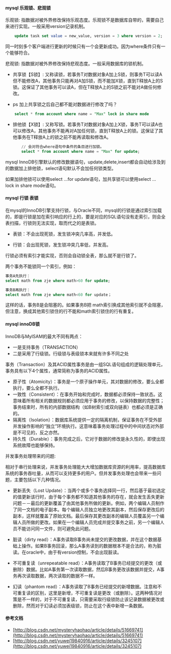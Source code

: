 #### mysql 乐观锁、悲观锁

乐观锁: 指数据对被外界修改保持乐观态度。乐观锁不是数据库自带的，需要自己来进行实现。一般采用version记录机制。

```sql
    update task set value = new_value, version = 3 where version = 2;
```

同一时刻多个客户端进行更新的时候只有一个会更新成功。因为where条件只有一个能够符合。

悲观锁: 指数据对被外界修改保持悲观态度。一般采用数据库的锁机制。

* 共享锁【S锁】: 又称读锁，若事务T对数据对象A加上S锁，则事务T可以读A但不能修改A，其他事务只能再对A加S锁，而不能加X锁，直到T释放A上的S锁。这保证了其他事务可以读A，但在T释放A上的S锁之前不能对A做任何修改。

* ps 加上共享锁之后自己都不能对数据进行修改了吗？

```sql
    select * from account where name = "Max" lock in share mode
```

* 排他锁【X锁】: 又称写锁。若事务T对数据对象A加上X锁，事务T可以读A也可以修改A，其他事务不能再对A加任何锁，直到T释放A上的锁。这保证了其他事务在T释放A上的锁之前不能再读取和修改A。

```sql
       // 会对符合where语句中条件的条目进行加锁。
       select * from account where name = "Max" for update;
```

mysql InnoDB引擎默认的修改数据语句，update,delete,insert都会自动给涉及到的数据加上排他锁，select语句默认不会加任何锁类型。

如果加排他锁可以使用select ...for update语句，加共享锁可以使用select ... lock in share mode语句。

#### mysql 行锁 表锁

在mysql的InnoDB引擎支持行锁，与Oracle不同，mysql的行锁是通过索引加载的，即是行锁是加在索引响应的行上的，要是对应的SQL语句没有走索引，则会全表扫描，行锁则无法实现，取而代之的是表锁。

* 表锁：不会出现死锁，发生锁冲突几率高，并发低。

* 行锁：会出现死锁，发生锁冲突几率低，并发高。

行锁必须有索引才能实现，否则会自动锁全表，那么就不是行锁了。

两个事务不能锁同一个索引，例如：

```sql
事务A先执行：  
select math from zje where math>60 for update;  

事务B再执行：  
select math from zje where math<60 for update；  

```

这样的话，事务B是会阻塞的。如果事务B把 math索引换成其他索引就不会阻塞，但注意，换成其他索引锁住的行不能和math索引锁住的行有重复。

#### mysql innoDB锁

InnoDB与MyISAM的最大不同有两点：

* 一是支持事务（TRANSACTION）
* 二是采用了行级锁。行级锁与表级锁本来就有许多不同之处

事务（Transaction）及其ACID属性事务是由一组SQL语句组成的逻辑处理单元，事务具有以下4个属性，通常简称为事务的ACID属性。

* 原子性（Atomicity）：事务是一个原子操作单元，其对数据的修改，要么全都执行，要么全都不执行。
* 一致性（Consistent）：在事务开始和完成时，数据都必须保持一致状态。这意味着所有相关的数据规则都必须应用于事务的修改，以保持数据的完整性；事务结束时，所有的内部数据结构（如B树索引或双向链表）也都必须是正确的。
* 隔离性（Isolation）：数据库系统提供一定的隔离机制，保证事务在不受外部并发操作影响的“独立”环境执行。这意味着事务处理过程中的中间状态对外部是不可见的，反之亦然。
* 持久性（Durable）：事务完成之后，它对于数据的修改是永久性的，即使出现系统故障也能够保持。

并发事务处理带来的问题:

相对于串行处理来说，并发事务处理能大大增加数据库资源的利用率，提高数据库系统的事务吞吐量，从而可以支持更多的用户。但并发事务处理也会带来一些问题，主要包括以下几种情况。

* 更新丢失（Lost Update）：当两个或多个事务选择同一行，然后基于最初选定的值更新该行时，由于每个事务都不知道其他事务的存在，就会发生丢失更新问题－－最后的更新覆盖了由其他事务所做的更新。例如，两个编辑人员制作了同一文档的电子副本。每个编辑人员独立地更改其副本，然后保存更改后的副本，这样就覆盖了原始文档。最后保存其更改副本的编辑人员覆盖另一个编辑人员所做的更改。如果在一个编辑人员完成并提交事务之前，另一个编辑人员不能访问同一文件，则可避免此问题。

* 脏读（dirty read）：A事务读取B事务尚未提交的更改数据，并在这个数据基础上操作。如果B事务回滚，那么A事务读到的数据根本不是合法的，称为脏读。在oracle中，由于有version控制，不会出现脏读。

* 不可重复读（unrepeatable read）：A事务读取了B事务已经提交的更改（或删除）数据。比如A事务第一次读取数据，然后B事务更改该数据并提交，A事务再次读取数据，两次读取的数据不一样。

* 幻读（phantom read）：A事务读取了B事务已经提交的新增数据。注意和不可重复读的区别，这里是新增，不可重复读是更改（或删除）。这两种情况对策是不一样的，对于不可重复读，只需要采取行级锁防止该记录数据被更改或删除，然而对于幻读必须加表级锁，防止在这个表中新增一条数据。

#### 参考文档

* [http://blog.csdn.net/mysteryhaohao/article/details/51669741](http://blog.csdn.net/mysteryhaohao/article/details/51669741)
* [http://blog.csdn.net/yuwei19840916/article/details/3245107](http://blog.csdn.net/yuwei19840916/article/details/3245107)



